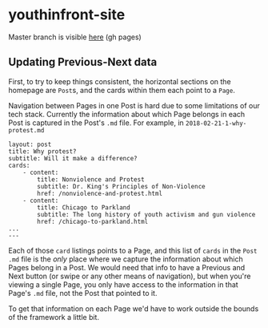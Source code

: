 # youthinfront-site

Master branch is visible [here](https://youthinfront.github.io/youthinfront-site/) (gh pages)

## Updating Previous-Next data

First, to try to keep things consistent, the horizontal sections on the homepage are `Post`s, and the cards within them each point to a `Page`.

Navigation between Pages in one Post is hard due to some limitations of our tech stack. Currently the information about which Page belongs in each Post is captured in the Post's `.md` file. For example, in `2018-02-21-1-why-protest.md`

```---
layout: post
title: Why protest?
subtitle: Will it make a difference?
cards:
    - content: 
        title: Nonviolence and Protest
        subtitle: Dr. King's Principles of Non-Violence
        href: /nonviolence-and-protest.html 
    - content: 
        title: Chicago to Parkland
        subtitle: The long history of youth activism and gun violence
        href: /chicago-to-parkland.html
...
---
```

Each of those `card` listings points to a Page, and this list of `cards` in the `Post` `.md` file is the _only_ place where we capture the information about which Pages belong in a Post. We would need that info to have a Previous and Next button (or swipe or any other means of navigation), but when you're viewing a single Page, you only have access to the information in that Page's `.md` file, not the Post that pointed to it.

To get that information on each Page we'd have to work outside the bounds of the framework a little bit.